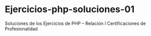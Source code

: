# Ejercicios-php-soluciones-01
Soluciones de los Ejercicios de PHP – Relación I Certificaciones de Profesionalidad
